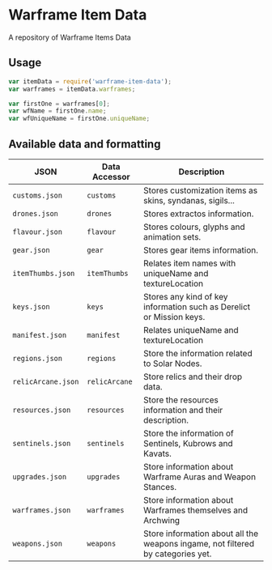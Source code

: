 # Warframe Item Data

A repository of Warframe Items Data

## Usage

```javascript
var itemData = require('warframe-item-data');
var warframes = itemData.warframes;

var firstOne = warframes[0];
var wfName = firstOne.name;
var wfUniqueName = firstOne.uniqueName;
```

## Available data and formatting

JSON | Data Accessor | Description
--- |--- | --- 
`customs.json` | `customs` | Stores customization items as skins, syndanas, sigils...
`drones.json` | `drones` | Stores extractos information.
`flavour.json` | `flavour` | Stores colours, glyphs and animation sets.
`gear.json` | `gear` | Stores gear items information.
`itemThumbs.json` | `itemThumbs` | Relates item names with uniqueName and textureLocation
`keys.json` | `keys` | Stores any kind of key information such as Derelict or Mission keys.
`manifest.json` | `manifest` | Relates uniqueName and textureLocation
`regions.json` | `regions` | Store the information related to Solar Nodes.
`relicArcane.json` | `relicArcane` | Store relics and their drop data.
`resources.json` | `resources` | Store the resources information and their description.
`sentinels.json` | `sentinels` | Store the information of Sentinels, Kubrows and Kavats.
`upgrades.json` | `upgrades` | Store information about Warframe Auras and Weapon Stances.
`warframes.json` | `warframes` | Store information about Warframes themselves and Archwing
`weapons.json` | `weapons` | Store information about all the weapons ingame, not filtered by categories yet.
